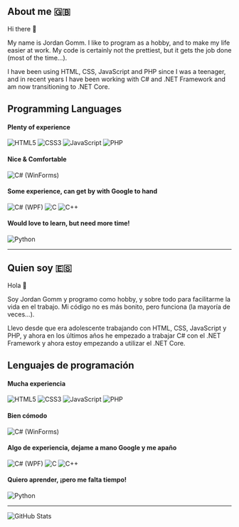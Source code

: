 ## About me :gb:
Hi there :wave:

My name is Jordan Gomm. I like to program as a hobby, and to make my life easier at work. My code is certainly not the prettiest, but it gets the job done (most of the time...).

I have been using HTML, CSS, JavaScript and PHP since I was a teenager, and in recent years I have been working with C# and .NET Framework and am now transitioning to .NET Core.

## Programming Languages

#### Plenty of experience

![HTML5](https://raw.githubusercontent.com/abranhe/programming-languages-logos/master/src/html/html_32x32.png)
![CSS3](https://raw.githubusercontent.com/abranhe/programming-languages-logos/master/src/css/css_32x32.png)
![JavaScript](https://raw.githubusercontent.com/abranhe/programming-languages-logos/master/src/javascript/javascript_32x32.png)
![PHP](https://raw.githubusercontent.com/abranhe/programming-languages-logos/master/src/php/php_32x32.png)

#### Nice & Comfortable

![C#](https://raw.githubusercontent.com/abranhe/programming-languages-logos/master/src/csharp/csharp_32x32.png) (WinForms) 

#### Some experience, can get by with Google to hand

![C#](https://raw.githubusercontent.com/abranhe/programming-languages-logos/master/src/csharp/csharp_32x32.png) (WPF)
![C](https://raw.githubusercontent.com/abranhe/programming-languages-logos/master/src/c/c_32x32.png)
![C++](https://raw.githubusercontent.com/abranhe/programming-languages-logos/master/src/cpp/cpp_32x32.png)

#### Would love to learn, but need more time!

![Python](https://raw.githubusercontent.com/abranhe/programming-languages-logos/master/src/python/python_32x32.png)

---

## Quien soy :es:
Hola :wave:

Soy Jordan Gomm y programo como hobby, y sobre todo para facilitarme la vida en el trabajo. Mi código no es más bonito, pero funciona (la mayoría de veces...).

Llevo desde que era adolescente trabajando con HTML, CSS, JavaScript y PHP, y ahora en los últimos años he empezado a trabajar C# con el .NET Framework y ahora estoy empezando a utilizar el .NET Core.

## Lenguajes de programación

#### Mucha experiencia

![HTML5](https://raw.githubusercontent.com/abranhe/programming-languages-logos/master/src/html/html_32x32.png)
![CSS3](https://raw.githubusercontent.com/abranhe/programming-languages-logos/master/src/css/css_32x32.png)
![JavaScript](https://raw.githubusercontent.com/abranhe/programming-languages-logos/master/src/javascript/javascript_32x32.png)
![PHP](https://raw.githubusercontent.com/abranhe/programming-languages-logos/master/src/php/php_32x32.png)

#### Bien cómodo

![C#](https://raw.githubusercontent.com/abranhe/programming-languages-logos/master/src/csharp/csharp_32x32.png) (WinForms) 

#### Algo de experiencia, dejame a mano Google y me apaño

![C#](https://raw.githubusercontent.com/abranhe/programming-languages-logos/master/src/csharp/csharp_32x32.png) (WPF)
![C](https://raw.githubusercontent.com/abranhe/programming-languages-logos/master/src/c/c_32x32.png)
![C++](https://raw.githubusercontent.com/abranhe/programming-languages-logos/master/src/cpp/cpp_32x32.png)

#### Quiero aprender, ¡pero me falta tiempo!

![Python](https://raw.githubusercontent.com/abranhe/programming-languages-logos/master/src/python/python_32x32.png)

---

![GitHub Stats](https://github-readme-stats.vercel.app/api?username=jordangomm&show_icons=true&count_private=true&theme=radical)
